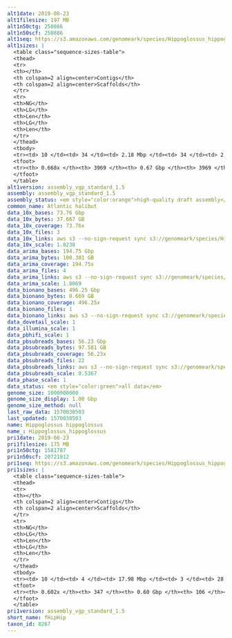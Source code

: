 ```yaml
---
alt1date: 2019-08-23
alt1filesize: 197 MB
alt1n50ctg: 250886
alt1n50scf: 250886
alt1seq: https://s3.amazonaws.com/genomeark/species/Hippoglossus_hippoglossus/fHipHip1/assembly_vgp_standard_1.5/fHipHip1.alt.asm.20190823.fasta.gz
alt1sizes: |
  <table class="sequence-sizes-table">
  <thead>
  <tr>
  <th></th>
  <th colspan=2 align=center>Contigs</th>
  <th colspan=2 align=center>Scaffolds</th>
  </tr>
  <tr>
  <th>NG</th>
  <th>LG</th>
  <th>Len</th>
  <th>LG</th>
  <th>Len</th>
  </tr>
  </thead>
  <tbody>
  <tr><td> 10 </td><td> 34 </td><td> 2.18 Mbp </td><td> 34 </td><td> 2.18 Mbp </td></tr>  <tr><td> 20 </td><td> 93 </td><td> 1.41 Mbp </td><td> 93 </td><td> 1.41 Mbp </td></tr>  <tr><td> 30 </td><td> 178 </td><td> 0.97 Mbp </td><td> 178 </td><td> 0.97 Mbp </td></tr>  <tr><td> 40 </td><td> 307 </td><td> 0.58 Mbp </td><td> 307 </td><td> 0.58 Mbp </td></tr>  <tr style="background-color:#cccccc;"><td> 50 </td><td> 561 </td><td> 0.25 Mbp </td><td> 561 </td><td> 0.25 Mbp </td></tr>  <tr><td> 60 </td><td> 1594 </td><td> 51.32 Kbp </td><td> 1594 </td><td> 51.32 Kbp </td></tr>  <tr><td> 70 </td><td> - </td><td> - </td><td> - </td><td> - </td></tr>  <tr><td> 80 </td><td> - </td><td> - </td><td> - </td><td> - </td></tr>  <tr><td> 90 </td><td> - </td><td> - </td><td> - </td><td> - </td></tr>  <tr><td> 100 </td><td> - </td><td> - </td><td> - </td><td> - </td></tr>  </tbody>
  <tfoot>
  <tr><th> 0.668x </th><th> 3969 </th><th> 0.67 Gbp </th><th> 3969 </th><th> 0.67 Gbp </th></tr>
  </tfoot>
  </table>
alt1version: assembly_vgp_standard_1.5
assembly: assembly_vgp_standard_1.5
assembly_status: <em style="color:orange">high-quality draft assembly</em>
common_name: Atlantic halibut
data_10x_bases: 73.76 Gbp
data_10x_bytes: 37.667 GB
data_10x_coverage: 73.76x
data_10x_files: 3
data_10x_links: aws s3 --no-sign-request sync s3://genomeark/species/Hippoglossus_hippoglossus/fHipHip1/genomic_data/10x/ .<br>
data_10x_scale: 1.8238
data_arima_bases: 194.75 Gbp
data_arima_bytes: 100.381 GB
data_arima_coverage: 194.75x
data_arima_files: 4
data_arima_links: aws s3 --no-sign-request sync s3://genomeark/species/Hippoglossus_hippoglossus/fHipHip1/genomic_data/arima/ .<br>
data_arima_scale: 1.8069
data_bionano_bases: 496.25 Gbp
data_bionano_bytes: 0.669 GB
data_bionano_coverage: 496.25x
data_bionano_files: 1
data_bionano_links: aws s3 --no-sign-request sync s3://genomeark/species/Hippoglossus_hippoglossus/fHipHip1/genomic_data/bionano/ .<br>
data_dovetail_scale: 1
data_illumina_scale: 1
data_pbhifi_scale: 1
data_pbsubreads_bases: 56.23 Gbp
data_pbsubreads_bytes: 97.581 GB
data_pbsubreads_coverage: 56.23x
data_pbsubreads_files: 22
data_pbsubreads_links: aws s3 --no-sign-request sync s3://genomeark/species/Hippoglossus_hippoglossus/fHipHip1/genomic_data/pacbio/ . --exclude "*ccs.bam*"<br>
data_pbsubreads_scale: 0.5367
data_phase_scale: 1
data_status: <em style="color:green">all data</em>
genome_size: 1000000000
genome_size_display: 1.00 Gbp
genome_size_method: null
last_raw_data: 1570030503
last_updated: 1570030503
name: Hippoglossus hippoglossus
name_: Hippoglossus_hippoglossus
pri1date: 2019-08-23
pri1filesize: 175 MB
pri1n50ctg: 1581787
pri1n50scf: 20721812
pri1seq: https://s3.amazonaws.com/genomeark/species/Hippoglossus_hippoglossus/fHipHip1/assembly_vgp_standard_1.5/fHipHip1.pri.asm.20190823.fasta.gz
pri1sizes: |
  <table class="sequence-sizes-table">
  <thead>
  <tr>
  <th></th>
  <th colspan=2 align=center>Contigs</th>
  <th colspan=2 align=center>Scaffolds</th>
  </tr>
  <tr>
  <th>NG</th>
  <th>LG</th>
  <th>Len</th>
  <th>LG</th>
  <th>Len</th>
  </tr>
  </thead>
  <tbody>
  <tr><td> 10 </td><td> 4 </td><td> 17.98 Mbp </td><td> 3 </td><td> 28.85 Mbp </td></tr>  <tr><td> 20 </td><td> 11 </td><td> 11.85 Mbp </td><td> 6 </td><td> 27.46 Mbp </td></tr>  <tr><td> 30 </td><td> 22 </td><td> 7.15 Mbp </td><td> 10 </td><td> 24.89 Mbp </td></tr>  <tr><td> 40 </td><td> 39 </td><td> 4.49 Mbp </td><td> 15 </td><td> 22.38 Mbp </td></tr>  <tr style="background-color:#cccccc;"><td> 50 </td><td> 75 </td><td style="background-color:#88ff88;"> 1.58 Mbp </td><td> 19 </td><td style="background-color:#88ff88;"> 20.72 Mbp </td></tr>  <tr><td> 60 </td><td> 283 </td><td> 69.45 Kbp </td><td> 40 </td><td> 0.78 Mbp </td></tr>  <tr><td> 70 </td><td> - </td><td> - </td><td> - </td><td> - </td></tr>  <tr><td> 80 </td><td> - </td><td> - </td><td> - </td><td> - </td></tr>  <tr><td> 90 </td><td> - </td><td> - </td><td> - </td><td> - </td></tr>  <tr><td> 100 </td><td> - </td><td> - </td><td> - </td><td> - </td></tr>  </tbody>
  <tfoot>
  <tr><th> 0.602x </th><th> 347 </th><th> 0.60 Gbp </th><th> 106 </th><th> 0.61 Gbp </th></tr>
  </tfoot>
  </table>
pri1version: assembly_vgp_standard_1.5
short_name: fHipHip
taxon_id: 8267
---
```


